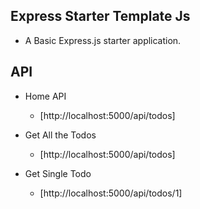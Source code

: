## Express Starter Template Js

- A Basic Express.js starter application.

## API

- Home API
  - [http://localhost:5000/api/todos]

- Get All the Todos
  - [http://localhost:5000/api/todos]

- Get Single Todo
  - [http://localhost:5000/api/todos/1]